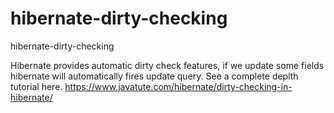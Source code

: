 # hibernate-dirty-checking
hibernate-dirty-checking

Hibernate provides automatic dirty check features, if we update some fields hibernate will automatically fires update query. 
See a complete deplth tutorial here.
https://www.javatute.com/hibernate/dirty-checking-in-hibernate/
